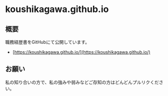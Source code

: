 # koushikagawa.github.io
## 概要
職務経歴書をGitHubにて公開しています。  
- [https://koushikagawa.github.io/](https://koushikagawa.github.io/)

## お願い
私の知り合いの方で、私の強みや弱みなどご存知の方はどんどんプルリクください。